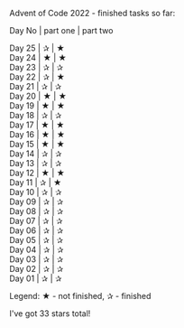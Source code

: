 Advent of Code 2022 - finished tasks so far:
 
Day No | part one | part two

Day 25 |     ✰    |     ★    
Day 24 |     ★    |     ★    
Day 23 |     ✰    |     ✰    
Day 22 |     ✰    |     ★    
Day 21 |     ✰    |     ✰    
Day 20 |     ★    |     ★    
Day 19 |     ★    |     ★    
Day 18 |     ✰    |     ✰    
Day 17 |     ★    |     ★    
Day 16 |     ★    |     ★    
Day 15 |     ★    |     ★    
Day 14 |     ✰    |     ✰    
Day 13 |     ✰    |     ✰    
Day 12 |     ★    |     ★    
Day 11 |     ✰    |     ★    
Day 10 |     ✰    |     ✰    
Day 09 |     ✰    |     ✰    
Day 08 |     ✰    |     ✰    
Day 07 |     ✰    |     ✰    
Day 06 |     ✰    |     ✰    
Day 05 |     ✰    |     ✰    
Day 04 |     ✰    |     ✰    
Day 03 |     ✰    |     ✰    
Day 02 |     ✰    |     ✰    
Day 01 |     ✰    |     ✰   

Legend: ★ - not finished, ✰ - finished

I've got 33 stars total!